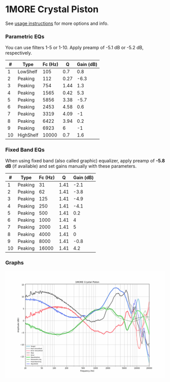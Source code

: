 # 1MORE Crystal Piston
See [usage instructions](https://github.com/jaakkopasanen/AutoEq#usage) for more options and info.

### Parametric EQs
You can use filters 1-5 or 1-10. Apply preamp of -5.1 dB or -5.2 dB, respectively.

|   # | Type      |   Fc (Hz) |    Q |   Gain (dB) |
|-----|-----------|-----------|------|-------------|
|   1 | LowShelf  |       105 | 0.7  |         0.8 |
|   2 | Peaking   |       112 | 0.27 |        -6.3 |
|   3 | Peaking   |       754 | 1.44 |         1.3 |
|   4 | Peaking   |      1565 | 0.42 |         5.3 |
|   5 | Peaking   |      5856 | 3.38 |        -5.7 |
|   6 | Peaking   |      2453 | 4.58 |         0.6 |
|   7 | Peaking   |      3319 | 4.09 |        -1   |
|   8 | Peaking   |      6422 | 3.94 |         0.2 |
|   9 | Peaking   |      6923 | 6    |        -1   |
|  10 | HighShelf |     10000 | 0.7  |         1.6 |

### Fixed Band EQs
When using fixed band (also called graphic) equalizer, apply preamp of **-5.8 dB** (if available) and set gains manually with these parameters.

|   # | Type    |   Fc (Hz) |    Q |   Gain (dB) |
|-----|---------|-----------|------|-------------|
|   1 | Peaking |        31 | 1.41 |        -2.1 |
|   2 | Peaking |        62 | 1.41 |        -3.8 |
|   3 | Peaking |       125 | 1.41 |        -4.9 |
|   4 | Peaking |       250 | 1.41 |        -4.1 |
|   5 | Peaking |       500 | 1.41 |         0.2 |
|   6 | Peaking |      1000 | 1.41 |         4   |
|   7 | Peaking |      2000 | 1.41 |         5   |
|   8 | Peaking |      4000 | 1.41 |         0   |
|   9 | Peaking |      8000 | 1.41 |        -0.8 |
|  10 | Peaking |     16000 | 1.41 |         4.2 |

### Graphs
![](./1MORE%20Crystal%20Piston.png)
